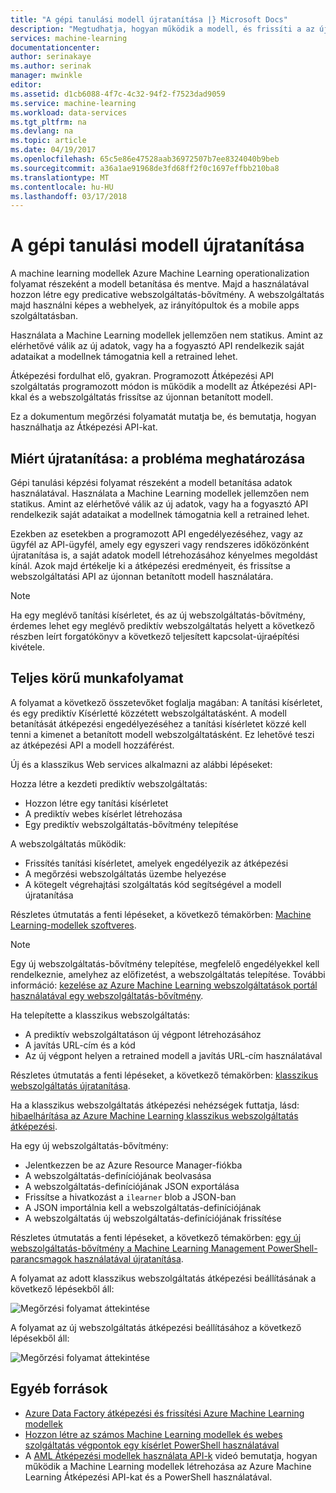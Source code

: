 ```yaml
---
title: "A gépi tanulási modell újratanítása |} Microsoft Docs"
description: "Megtudhatja, hogyan működik a modell, és frissíti a az újonnan betanított modell használatára az Azure Machine Learning webszolgáltatás."
services: machine-learning
documentationcenter: 
author: serinakaye
ms.author: serinak
manager: mwinkle
editor: 
ms.assetid: d1cb6088-4f7c-4c32-94f2-f7523dad9059
ms.service: machine-learning
ms.workload: data-services
ms.tgt_pltfrm: na
ms.devlang: na
ms.topic: article
ms.date: 04/19/2017
ms.openlocfilehash: 65c5e86e47528aab36972507b7ee8324040b9beb
ms.sourcegitcommit: a36a1ae91968de3fd68ff2f0c1697effbb210ba8
ms.translationtype: MT
ms.contentlocale: hu-HU
ms.lasthandoff: 03/17/2018
---
```

# <a name="retrain-a-machine-learning-model"></a>A gépi tanulási modell újratanítása
A machine learning modellek Azure Machine Learning operationalization folyamat részeként a modell betanítása és mentve. Majd a használatával hozzon létre egy predicative webszolgáltatás-bővítmény. A webszolgáltatás majd használni képes a webhelyek, az irányítópultok és a mobile apps szolgáltatásban. 

Használata a Machine Learning modellek jellemzően nem statikus. Amint az elérhetővé válik az új adatok, vagy ha a fogyasztó API rendelkezik saját adataikat a modellnek támogatnia kell a retrained lehet. 

Átképezési fordulhat elő, gyakran. Programozott Átképezési API szolgáltatás programozott módon is működik a modellt az Átképezési API-kkal és a webszolgáltatás frissítse az újonnan betanított modell. 

Ez a dokumentum megőrzési folyamatát mutatja be, és bemutatja, hogyan használhatja az Átképezési API-kat.

## <a name="why-retrain-defining-the-problem"></a>Miért újratanítása: a probléma meghatározása
Gépi tanulási képzési folyamat részeként a modell betanítása adatok használatával. Használata a Machine Learning modellek jellemzően nem statikus. Amint az elérhetővé válik az új adatok, vagy ha a fogyasztó API rendelkezik saját adataikat a modellnek támogatnia kell a retrained lehet.

Ezekben az esetekben a programozott API engedélyezéséhez, vagy az ügyfél az API-ügyfél, amely egy egyszeri vagy rendszeres időközönként újratanítása is, a saját adatok modell létrehozásához kényelmes megoldást kínál. Azok majd értékelje ki a átképezési eredményeit, és frissítse a webszolgáltatási API az újonnan betanított modell használatára.

> [!NOTE]
> Ha egy meglévő tanítási kísérletet, és az új webszolgáltatás-bővítmény, érdemes lehet egy meglévő prediktív webszolgáltatás helyett a következő részben leírt forgatókönyv a következő teljesített kapcsolat-újraépítési kivétele.
> 
> 

## <a name="end-to-end-workflow"></a>Teljes körű munkafolyamat
A folyamat a következő összetevőket foglalja magában: A tanítási kísérletet, és egy prediktív Kísérletté közzétett webszolgáltatásként. A modell betanítását átképezési engedélyezéséhez a tanítási kísérletet közzé kell tenni a kimenet a betanított modell webszolgáltatásként. Ez lehetővé teszi az átképezési API a modell hozzáférést. 

Új és a klasszikus Web services alkalmazni az alábbi lépéseket:

Hozza létre a kezdeti prediktív webszolgáltatás:

* Hozzon létre egy tanítási kísérletet
* A prediktív webes kísérlet létrehozása
* Egy prediktív webszolgáltatás-bővítmény telepítése

A webszolgáltatás működik:

* Frissítés tanítási kísérletet, amelyek engedélyezik az átképezési
* A megőrzési webszolgáltatás üzembe helyezése
* A kötegelt végrehajtási szolgáltatás kód segítségével a modell újratanítása

Részletes útmutatás a fenti lépéseket, a következő témakörben: [Machine Learning-modellek szoftveres](retrain-models-programmatically.md).

> [!NOTE] 
> Egy új webszolgáltatás-bővítmény telepítése, megfelelő engedélyekkel kell rendelkeznie, amelyhez az előfizetést, a webszolgáltatás telepítése. További információ: [kezelése az Azure Machine Learning webszolgáltatások portál használatával egy webszolgáltatás-bővítmény](manage-new-webservice.md). 

Ha telepítette a klasszikus webszolgáltatás:

* A prediktív webszolgáltatáson új végpont létrehozásához
* A javítás URL-cím és a kód
* Az új végpont helyen a retrained modell a javítás URL-cím használatával 

Részletes útmutatás a fenti lépéseket, a következő témakörben: [klasszikus webszolgáltatás újratanítása](retrain-a-classic-web-service.md).

Ha a klasszikus webszolgáltatás átképezési nehézségek futtatja, lásd: [hibaelhárítása az Azure Machine Learning klasszikus webszolgáltatás átképezési](troubleshooting-retraining-models.md).

Ha egy új webszolgáltatás-bővítmény:

* Jelentkezzen be az Azure Resource Manager-fiókba
* A webszolgáltatás-definíciójának beolvasása
* A webszolgáltatás-definíciójának JSON exportálása
* Frissítse a hivatkozást a `ilearner` blob a JSON-ban
* A JSON importálnia kell a webszolgáltatás-definíciójának
* A webszolgáltatás új webszolgáltatás-definíciójának frissítése

Részletes útmutatás a fenti lépéseket, a következő témakörben: [egy új webszolgáltatás-bővítmény a Machine Learning Management PowerShell-parancsmagok használatával újratanítása](retrain-new-web-service-using-powershell.md).

A folyamat az adott klasszikus webszolgáltatás átképezési beállításának a következő lépésekből áll:

![Megőrzési folyamat áttekintése][1]

A folyamat az új webszolgáltatás átképezési beállításához a következő lépésekből áll:

![Megőrzési folyamat áttekintése][7]

## <a name="other-resources"></a>Egyéb források
* [Azure Data Factory átképezési és frissítési Azure Machine Learning modellek](https://azure.microsoft.com/blog/retraining-and-updating-azure-machine-learning-models-with-azure-data-factory/)
* [Hozzon létre az számos Machine Learning modellek és webes szolgáltatás végpontok egy kísérlet PowerShell használatával](create-models-and-endpoints-with-powershell.md)
* A [AML Átképezési modellek használata API-k](https://www.youtube.com/watch?v=wwjglA8xllg) videó bemutatja, hogyan működik a Machine Learning modellek létrehozása az Azure Machine Learning Átképezési API-kat és a PowerShell használatával.

<!--image links-->
[1]: ./media/retrain-machine-learning-model/machine-learning-retrain-models-programmatically-IMAGE01.png
[7]: ./media/retrain-machine-learning-model/machine-learning-retrain-models-programmatically-IMAGE07.png

